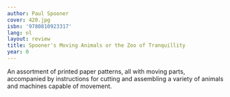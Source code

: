 ```yaml
---
author: Paul Spooner
cover: 420.jpg
isbn: '9780810923317'
lang: nl
layout: review
title: Spooner's Moving Animals or the Zoo of Tranquillity
year: 0
---
```

An assortment of printed paper patterns, all with moving parts, accompanied by instructions for cutting and assembling a variety of animals and machines capable of movement.

